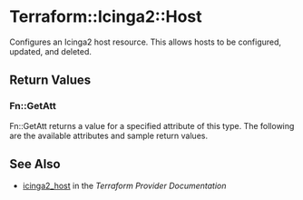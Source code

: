 # Terraform::Icinga2::Host

Configures an Icinga2 host resource. This allows hosts to be configured, updated,
and deleted.

## Return Values

### Fn::GetAtt

Fn::GetAtt returns a value for a specified attribute of this type. The following are the available attributes and sample return values.

## See Also

* [icinga2_host](https://www.terraform.io/docs/providers/icinga2/r/host.html) in the _Terraform Provider Documentation_
